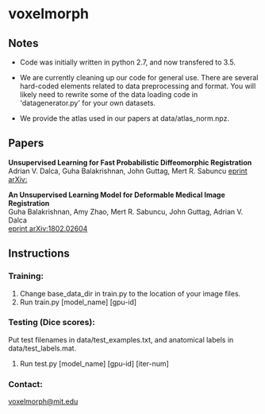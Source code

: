 # voxelmorph


## Notes
- Code was initially written in python 2.7, and now transfered to 3.5. 

- We are currently cleaning up our code for general use. There are several hard-coded elements related
to data preprocessing and format. You will likely need to rewrite some of the data loading code in 
'datagenerator.py' for your own datasets.

- We provide the atlas used in our papers at data/atlas_norm.npz.

## Papers
**Unsupervised Learning for Fast Probabilistic Diffeomorphic Registration**  
Adrian V. Dalca, Guha Balakrishnan, John Guttag, Mert R. Sabuncu
[eprint arXiv:](?)


**An Unsupervised Learning Model for Deformable Medical Image Registration**  
Guha Balakrishnan, Amy Zhao, Mert R. Sabuncu, John Guttag, Adrian V. Dalca  
[eprint arXiv:1802.02604](https://arxiv.org/abs/1802.02604)

## Instructions

### Training:

1. Change base_data_dir in train.py to the location of your image files.
2. Run train.py [model_name] [gpu-id] 

### Testing (Dice scores):
Put test filenames in data/test_examples.txt, and anatomical labels in data/test_labels.mat.
1. Run test.py [model_name] [gpu-id] [iter-num]

### Contact:
voxelmorph@mit.edu